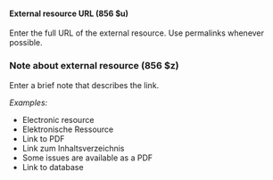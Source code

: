 #### External resource URL (856 $u)

Enter the full URL of the external resource. Use permalinks whenever possible.

### Note about external resource (856 $z)

Enter a brief note that describes the link.

_Examples:_

- Electronic resource
- Elektronische Ressource
- Link to PDF
- Link zum Inhaltsverzeichnis
- Some issues are available as a PDF
- Link to database
